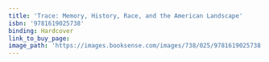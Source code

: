 ```yaml
---
title: 'Trace: Memory, History, Race, and the American Landscape'
isbn: '9781619025738'
binding: Hardcover
link_to_buy_page:
image_path: 'https://images.booksense.com/images/738/025/9781619025738.jpg'
---
```


